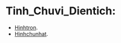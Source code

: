 # Tinh_Chuvi_Dientich:
- [Hinhtron](https://www.jdoodle.com/embed/v0/5ycp).
- [Hinhchunhat](https://www.jdoodle.com/embed/v0/5vYX).
